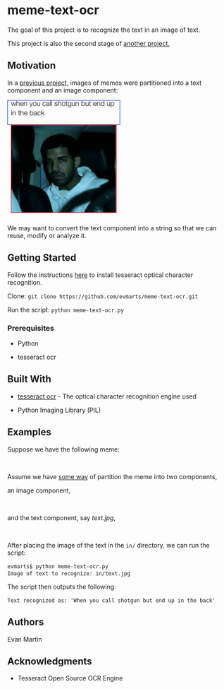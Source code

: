 # meme-text-ocr

The goal of this project is to recognize the text in an image of text. 

This project is also the second stage of [another project.](https://github.com/evmarts/meme-recycler)

## Motivation

In a [previous project](https://github.com/evmarts/meme-cropper), images of memes were partitioned into a text component and an image component: 

<img src="./figures/fig1.jpg" width="256px" alt="">

We may want to convert the text component into a string so that we can reuse, modify or analyze it. 

## Getting Started

Follow the instructions [here](https://github.com/tesseract-ocr/tesseract/wiki) to install tesseract optical character recognition.

Clone:
```git clone https://github.com/evmarts/meme-text-ocr.git```

Run the script:
```python meme-text-ocr.py```

### Prerequisites

- Python

- tesseract ocr

## Built With

* [tesseract ocr](https://github.com/tesseract-ocr/tesseract) - The optical character recognition engine used

* Python Imaging Library (PIL)

## Examples

Suppose we have the following meme:

<img src="./figures/sample_meme.jpg" width="200px" alt="">

Assume we have [some way](https://github.com/evmarts/meme-cropper) of partition the meme into two components,

an image component,

<img src="./figures/sample_meme_image.jpg" width="200px" alt=""> 

and the text component, say *text.jpg*,

<img src="./figures/fig2.jpg" width="200px" alt=""> 

After placing the image of the text in the ```in/``` directory, we can run the script:

~~~
evmarts$ python meme-text-ocr.py
Image of text to recognize: in/text.jpg
~~~

The script then outputs the following: 

~~~
Text recognized as: 'When you call shotgun but end up in the back'
~~~


## Authors

Evan Martin

## Acknowledgments

* Tesseract Open Source OCR Engine
